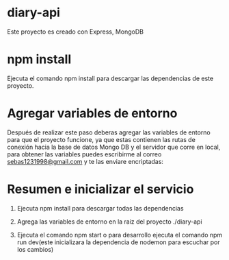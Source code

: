 # diary-api

Este proyecto es creado con Express, MongoDB


# npm install
Ejecuta el comando npm install para descargar las dependencias de este proyecto. 

# Agregar variables de entorno
Después de realizar este paso deberas agregar las variables de entorno para que el proyecto funcione, ya que estas contienen las rutas de conexión hacia la base de datos 
Mongo DB y el servidor que corre en local, para obtener las variables puedes escribirme al correo sebas1231998@gmail.com y te las enviare encriptadas:

# Resumen e inicializar el servicio
1. Ejecuta npm install para descargar todas las dependencias

2. Agrega las variables de entorno en la raiz del proyecto ./diary-api

3. Ejecuta el comando npm start o para desarrollo ejecuta el comando npm run dev(este inicializara la dependencia de nodemon para escuchar por los cambios) 
